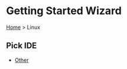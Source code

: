 <!--
GENERATED FILE - DO NOT EDIT
This file was generated by [MarkdownSnippets](https://github.com/SimonCropp/MarkdownSnippets).
Source File: /docs/mdsource/wiz/pickide_Linux.source.md
To change this file edit the source file and then run MarkdownSnippets.
-->

# Getting Started Wizard

[Home](/docs/wiz/readme.md) > Linux

## Pick IDE
 * [Other](picktest_Linux_Other.md)
